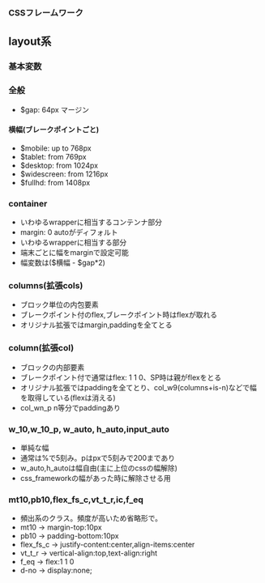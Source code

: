 ### CSSフレームワーク

## layout系

### 基本変数

### 全般

- $gap: 64px マージン

#### 横幅(ブレークポイントごと)

- $mobile: up to 768px
- $tablet: from 769px
- $desktop: from 1024px
- $widescreen: from 1216px
- $fullhd: from 1408px

### container
- いわゆるwrapperに相当するコンテンナ部分
- margin: 0 autoがディフォルト
- いわゆるwrapperに相当する部分
- 端末ごとに幅をmarginで設定可能
- 幅変数は($横幅 - $gap*2)

### columns(拡張cols)

- ブロック単位の内包要素
- ブレークポイント付のflex,ブレークポイント時はflexが取れる
- オリジナル拡張ではmargin,paddingを全てとる

### column(拡張col)

- ブロックの内部要素
- ブレークポイント付で通常はflex: 1 1 0、SP時は親がflexをとる
- オリジナル拡張ではpaddingを全てとり、col_w9(columns+is-n)などで幅を取得している(flexは消える)
- col_wn_p n等分でpaddingあり

### w_10,w_10_p, w_auto, h_auto,input_auto
- 単純な幅
- 通常は%で5刻み。pはpxで5刻みで200まであり
- w_auto,h_autoは幅自由(主に上位のcssの幅解除)
- css_frameworkの幅があった時に解除させる用

### mt10,pb10,flex_fs_c,vt_t_r,ic,f_eq
- 頻出系のクラス。頻度が高いため省略形で。
- mt10 → margin-top:10px
- pb10 → padding-bottom:10px
- flex_fs_c → justify-content:center,align-items:center
- vt_t_r → vertical-align:top,text-align:right
- f_eq → flex:1 1 0
- d-no → display:none;
